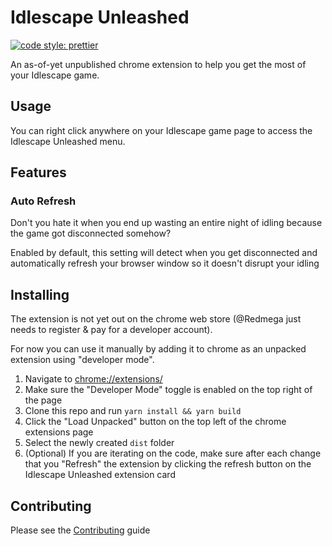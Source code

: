 # Idlescape Unleashed

[![code style: prettier](https://img.shields.io/badge/code_style-prettier-ff69b4.svg?style=flat-square)](https://github.com/prettier/prettier)

An as-of-yet unpublished chrome extension to help you get the most of your Idlescape game.

## Usage

You can right click anywhere on your Idlescape game page to access the Idlescape Unleashed menu.

## Features

### Auto Refresh

Don't you hate it when you end up wasting an entire night of idling because the game got disconnected somehow?

Enabled by default, this setting will detect when you get disconnected and automatically refresh your browser window so it doesn't disrupt your idling

## Installing

The extension is not yet out on the chrome web store (@Redmega just needs to register & pay for a developer account).

For now you can use it manually by adding it to chrome as an unpacked extension using "developer mode".

1. Navigate to [chrome://extensions/](chrome://extensions/)
2. Make sure the "Developer Mode" toggle is enabled on the top right of the page
3. Clone this repo and run `yarn install && yarn build`
4. Click the "Load Unpacked" button on the top left of the chrome extensions page
5. Select the newly created `dist` folder
6. (Optional) If you are iterating on the code, make sure after each change that you "Refresh" the extension by clicking the refresh button on the Idlescape Unleashed extension card

## Contributing

Please see the [Contributing](CONTRIBUTING.md) guide
